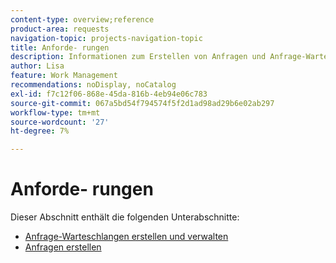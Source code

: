 ```yaml
---
content-type: overview;reference
product-area: requests
navigation-topic: projects-navigation-topic
title: Anforde- rungen
description: Informationen zum Erstellen von Anfragen und Anfrage-Warteschlangen finden Sie in den folgenden Abschnitten.
author: Lisa
feature: Work Management
recommendations: noDisplay, noCatalog
exl-id: f7c12f06-868e-45da-816b-4eb94e06c783
source-git-commit: 067a5bd54f794574f5f2d1ad98ad29b6e02ab297
workflow-type: tm+mt
source-wordcount: '27'
ht-degree: 7%

---
```


# Anforde- rungen

Dieser Abschnitt enthält die folgenden Unterabschnitte:

* [Anfrage-Warteschlangen erstellen und verwalten](../../manage-work/requests/create-and-manage-request-queues/create-manage-request-queues.md)
* [Anfragen erstellen](../../manage-work/requests/create-requests/create-requests.md)
